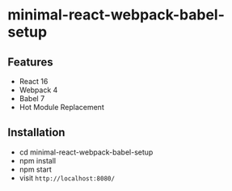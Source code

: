 # minimal-react-webpack-babel-setup


## Features

* React 16
* Webpack 4
* Babel 7
* Hot Module Replacement

## Installation

* cd minimal-react-webpack-babel-setup
* npm install
* npm start
* visit `http://localhost:8080/`
